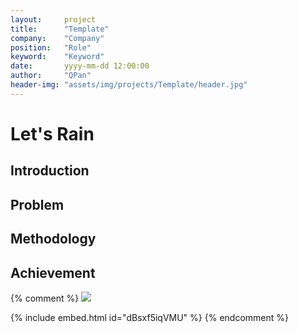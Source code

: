 ```yaml
---
layout:     project
title:      "Template"
company:    "Company"
position:   "Role"
keyword:    "Keyword"
date:       yyyy-mm-dd 12:00:00
author:     "QPan"
header-img: "assets/img/projects/Template/header.jpg"
---
```


# [](#header-1)Let's Rain

## Introduction

## Problem

## Methodology

## Achievement


{% comment %}
![](/assets/img/projects/Template/img.png)

{% include embed.html id="dBsxf5iqVMU" %}
{% endcomment %}
